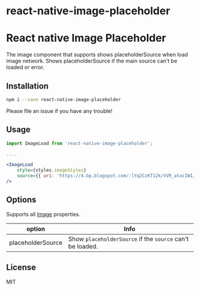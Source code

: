 # react-native-image-placeholder
React native Image Placeholder
===

The image component that supports shows placeholderSource when load image network. 
Shows placeholderSource if the main source can't be loaded or error.

## Installation

```bash
npm i --save react-native-image-placeholder
```

Please file an issue if you have any trouble!


## Usage

```jsx
import ImageLoad from 'react-native-image-placeholder';

....

<ImageLoad
    style={styles.imageStyles}
    source={{ uri: 'https://4.bp.blogspot.com/-lYq2CzKT12k/VVR_atacIWI/AAAAAAABiwk/ZDXJa9dhUh8/s0/Convict_Lake_Autumn_View_uhd.jpg' }}
/>
```
## Options
Supports all [Image](https://facebook.github.io/react-native/docs/images.html) properties.

option | Info
------ | ----
placeholderSource | Show `placeholderSource` if the `source` can't be loaded.

## License

MIT
